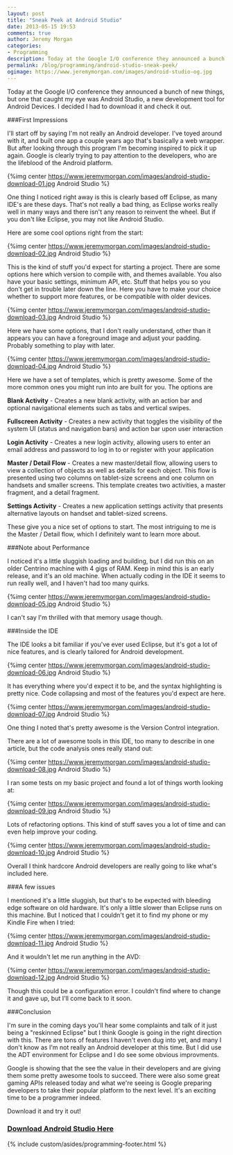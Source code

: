 ```yaml
---
layout: post
title: "Sneak Peek at Android Studio"
date: 2013-05-15 19:53
comments: true
author: Jeremy Morgan
categories: 
- Programming
description: Today at the Google I/O conference they announced a bunch of new things, but one that caught my eye was Android Studio, a new development tool for Android Devices. I decided I had to download it and check it out.
permalink: /blog/programming/android-studio-sneak-peek/
ogimage: https://www.jeremymorgan.com/images/android-studio-og.jpg
---
```

Today at the Google I/O conference they announced a bunch of new things, but one that caught my eye was Android Studio, a new development tool for Android Devices. I decided I had to download it and check it out. 
<!-- more -->
###First Impressions

I'll start off by saying I'm not really an Android developer. I've toyed around with it, and built one app a couple years ago that's basically a web wrapper. But after looking through this program I'm becoming inspired to pick it up again. Google is clearly trying to pay attention to the developers, who are the lifeblood of the Android platform. 

{%img center https://www.jeremymorgan.com/images/android-studio-download-01.jpg Android Studio %}

One thing I noticed right away is this is clearly based off Eclipse, as many IDE's are these days. That's not really a bad thing, as Eclipse works really well in many ways and there isn't any reason to reinvent the wheel. But if you don't like Eclipse, you may not like Android Studio. 

Here are some cool options right from the start:

{%img center https://www.jeremymorgan.com/images/android-studio-download-02.jpg Android Studio %}

This is the kind of stuff you'd expect for starting a project. There are some options here which version to compile with, and themes available. You also have your basic settings, minimum API, etc. Stuff that helps you so you don't get in trouble later down the line. Here you have to make your choice whether to support more features, or be compatible with older devices. 

{%img center https://www.jeremymorgan.com/images/android-studio-download-03.jpg Android Studio %}

Here we have some options, that I don't really understand, other than it appears you can have a foreground image and adjust your padding. Probably something to play with later. 

{%img center https://www.jeremymorgan.com/images/android-studio-download-04.jpg Android Studio %}

Here we have a set of templates, which is pretty awesome. Some of the more common ones you might run into are built for you. The options are

**Blank Activity** - Creates a new blank activity, with an action bar and optional navigational elements such as tabs and vertical swipes.
  
**Fullscreen Activity** - Creates a new activity that toggles the visibility of the system UI (status and navigation bars) and action bar upon user interaction

**Login Activity** - Creates a new login activity, allowing users to enter an email address and password to log in to or register with your application

**Master / Detail Flow** - Creates a new master/detail flow, allowing users to view a collection of objects as well as details for each object. This flow is presented using two columns on tablet-size screens and one column on handsets and smaller screens. This template creates two activities, a master fragment, and a detail fragment. 

**Settings Activity** - Creates a new application settings activity that presents alternative layouts on handset and tablet-sized screens. 

These give you a nice set of options to start. The most intriguing to me is the Master / Detail flow, which I definitely want to learn more about. 

###Note about Performance

I noticed it's a little sluggish loading and building, but I did run this on an older Centrino machine with 4 gigs of RAM. Keep in mind this is an early release, and it's an old machine. When actually coding in the IDE it seems to run really well, and I haven't had too many quirks.   

{%img center https://www.jeremymorgan.com/images/android-studio-download-05.jpg Android Studio %}

I can't say I'm thrilled with that memory usage though. 
  
###Inside the IDE

The IDE looks a bit familiar if you've ever used Eclipse, but it's got a lot of nice features, and is clearly tailored for Android development. 

{%img center https://www.jeremymorgan.com/images/android-studio-download-06.jpg Android Studio %}

It has everything where you'd expect it to be, and the syntax highlighting is pretty nice. Code collapsing and most of the features you'd expect are here. 

{%img center https://www.jeremymorgan.com/images/android-studio-download-07.jpg Android Studio %}

One thing I noted that's pretty awesome is the Version Control integration. 

There are a lot of awesome tools in this IDE, too many to describe in one article, but the code analysis ones really stand out:

{%img center https://www.jeremymorgan.com/images/android-studio-download-08.jpg Android Studio %}
  
I ran some tests on my basic project and found a lot of things worth looking at:

{%img center https://www.jeremymorgan.com/images/android-studio-download-09.jpg Android Studio %}

Lots of refactoring options. This kind of stuff saves you a lot of time and can even help improve your coding. 

{%img center https://www.jeremymorgan.com/images/android-studio-download-10.jpg Android Studio %}

Overall I think hardcore Android developers are really going to like what's included here. 

###A few issues

I mentioned it's a little sluggish, but that's to be expected with bleeding edge software on old hardware. It's only a little slower than Eclipse runs on this machine. But I noticed that I couldn't get it to find my phone or my Kindle Fire when I tried:

{%img center https://www.jeremymorgan.com/images/android-studio-download-11.jpg Android Studio %}

And it wouldn't let me run anything in the AVD:

{%img center https://www.jeremymorgan.com/images/android-studio-download-12.jpg Android Studio %}

Though this could be a configuration error. I couldn't find where to change it and gave up, but I'll come back to it soon.   
  
###Conclusion

I'm sure in the coming days you'll hear some complaints and talk of it just being a "reskinned Eclipse" but I think Google is going in the right direction with this. There are tons of features I haven't even dug into yet, and many I don't know as I'm not really an Android developer at this time. But I did use the ADT environment for Eclipse and I do see some obvious improvments.   
  
Google is showing that the see the value in their developers and are giving them some pretty awesome tools to succeed. There were also some great gaming APIs released today and what we're seeing is Google preparing developers to take their popular platform to the next level. It's an exciting time to be a programmer indeed.   
  
Download it and try it out!

<a href="http://developer.android.com/sdk/installing/studio.html" target="_new"><h3>Download Android Studio Here</h3></a>

{% include custom/asides/programming-footer.html %}








